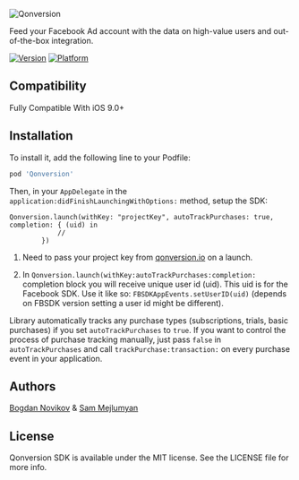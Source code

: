 ![Qonversion](https://qonversion.io/assets/img/brand.png)

Feed your Facebook Ad account with the data on high-value users and out-of-the-box integration.

[![Version](https://img.shields.io/cocoapods/v/Qonversion.svg?style=flat)](https://cocoapods.org/pods/Qonversion)
[![Platform](https://img.shields.io/cocoapods/p/Qonversion.svg?style=flat)](https://cocoapods.org/pods/Qonversion)

## Compatibility
Fully Compatible With iOS 9.0+

## Installation

To install it, add the following line to your Podfile:

```ruby
pod 'Qonversion'
```

Then, in your `AppDelegate` in the `application:didFinishLaunchingWithOptions:` method, setup the SDK:

```
Qonversion.launch(withKey: "projectKey", autoTrackPurchases: true, completion: { (uid) in
            //
        })
```

1. Need to pass your project key from [qonversion.io](https://qonversion.io) on a launch.

2. In `Qonversion.launch(withKey:autoTrackPurchases:completion:` completion block you will receive unique user id (uid). This uid is for the Facebook SDK. Use it like so: `FBSDKAppEvents.setUserID(uid)` (depends on FBSDK version setting a user id might be different).

Library automatically tracks any purchase types (subscriptions, trials, basic purchases) if you set `autoTrackPurchases` to `true`. If you want to control the process of purchase tracking manually, just pass `false` in `autoTrackPurchases` and call `trackPurchase:transaction:` on every purchase event in your application.

## Authors

[Bogdan Novikov](https://github.com/Axcic) & [Sam Mejlumyan](https://github.com/smejl)

## License

Qonversion SDK is available under the MIT license. See the LICENSE file for more info.
